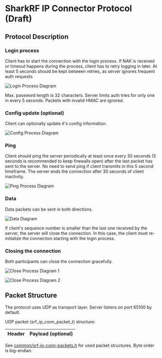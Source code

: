 # SharkRF IP Connector Protocol (Draft)

## Protocol Description

### Login process

Client has to start the connection with the login process. If NAK is received or timeout happens during the process, client has to retry logging in later. At least 5 seconds should be kept between retries, as server ignores frequent auth requests.

<!--
Client->Server: Login
Server->Client: Token
Note left of Client: Token is used to generate HMAC
Client->Server: Auth
Note right of Server: If authorized,\nthe server replies with ACK,\notherwise NAK
Server->Client: ACK
Note over Client: Client is now logged in.
-->
![Login Process Diagram](https://cdn.rawgit.com/sharkrf/srf-ip-conn/master/img/login.svg)

Max. password length is 32 characters. Server limits auth tries for only one in every 5 seconds. Packets with invalid HMAC are ignored.

### Config update (optional)

Client can optionally update it's config information.

<!--
Client->Server: Config
Server->Client: ACK
-->
![Config Process Diagram](https://cdn.rawgit.com/sharkrf/srf-ip-conn/master/img/config.svg)

### Ping

Client should ping the server periodically at least once every 30 seconds (5 seconds is recommended to keep firewalls open) after the last packet has sent to the server. No need to send ping if client transmits in this 5 second timeframe. The server ends the connection after 30 seconds of client inactivity.

<!---
Client->Server: Ping
Server->Client: Pong
-->
![Ping Process Diagram](https://cdn.rawgit.com/sharkrf/srf-ip-conn/master/img/ping.svg)

### Data

Data packets can be sent in both directions.

<!--
Client->Server: Data
Client->Server: Data
Server->Client: Data
Client->Server: Data
Server->Client: Data
-->
![Data Diagram](https://cdn.rawgit.com/sharkrf/srf-ip-conn/master/img/data.svg)

If client's sequence number is smaller than the last one received by the server, the server will close the connection. In this case, the client must re-initialize the connection starting with the login process.

### Closing the connection

Both participants can close the connection gracefully.

<!--
Client->Server: Close
Server->Client: ACK
-->
![Close Process Diagram 1](https://cdn.rawgit.com/sharkrf/srf-ip-conn/master/img/close-client.svg)
<!--
Server->Client: Close
-->
![Close Process Diagram 2](https://cdn.rawgit.com/sharkrf/srf-ip-conn/master/img/close-server.svg)

## Packet Structure

The protocol uses UDP as transport layer. Server listens on port 65100 by default.

UDP packet (srf_ip_conn_packet_t) structure:

Header | Payload (optional)
--- | ---

See [common/srf-ip-conn-packets.h](https://github.com/sharkrf/srf-ip-conn/blob/master/common/srf-ip-conn-packets.h) for used packet structures. Byte order is big-endian.

